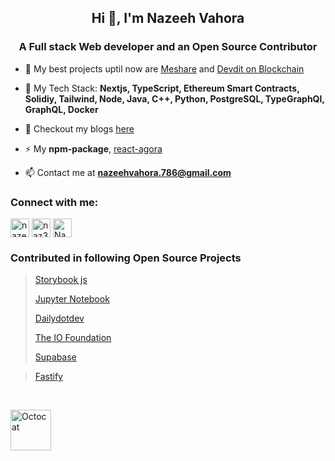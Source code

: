 <!-- Readme 1 -->

<h2 align="center">Hi 👋, I'm Nazeeh Vahora</h2>
<h3 align="center">A Full stack Web developer and an Open Source Contributor</h3>

<!-- - 🔭 I’m currently working on [Get it Here](https://github.com/Nazeeh21/Get-it-Here) -->

<!-- - 🌱 I’m currently learning **Blockchain, Solidity, Smart Contracts** -->

- 🔭 My best projects uptil now are [Meshare](https://github.com/Nazeeh21/meshare) and [Devdit on Blockchain](https://github.com/Nazeeh21/devdit-blockchain)

<!-- - 👨‍💻 All of my projects are available at [https://nazeeh21.github.io/](https://nazeeh21.github.io/) -->

- 💬 My Tech Stack: **Nextjs, TypeScript, Ethereum Smart Contracts, Solidiy, Tailwind, Node, Java, C++, Python, PostgreSQL, TypeGraphQl, GraphQL, Docker**

- 📄 Checkout my blogs [here](https://nazeeh.hashnode.dev/)

- ⚡ My **npm-package**,  [react-agora](https://www.npmjs.com/package/react-agora)

- 📫 Contact me at **nazeehvahora.786@gmail.com**

<!-- - 📄 My past experience [letter](https://drive.google.com/file/d/1gV32ThE63cUZ3WgizsYkblrOMpWM8y7c/view?usp=sharing) -->

<!-- - ⚡ Fun fact **I think, I overthinks a lot ;D** -->

<h3 align="left">Connect with me:</h3>
<p align="left">
<a style='display: inline-block' href="https://linkedin.com/in/nazeeh-vahora-a48abb196" target="blank"><img align="center" src="/public/linkedin.svg" alt="nazeeh-vahora-a48abb196" height="30" width="30" /></a>
<a href="https://instagram.com/naz3eh" target="blank"><img align="center" src="/public/instagram.svg" alt="naz3eh" height="30" width="30" /></a>
<a href="https://twitter.com/Nazeeh21" target="blank"><img align="center" src="/public/twitter.svg" alt="Nazeeh_v21" height="30" width="30" /></a>
</p>

### Contributed in following Open Source Projects

> [Storybook js](https://github.com/storybookjs/storybook/)
>
> [Jupyter Notebook](https://github.com/jupyter/notebook/)
>
> [Dailydotdev](https://github.com/dailydotdev/apps/)
>
> [The IO Foundation](https://github.com/TheIOFoundation/ProjectLockdown/)
>
> [Supabase](https://github.com/supabase/ui)

> [Fastify](https://github.com/fastify/fastify)

</br>

<a href="https://github.com/Nazeeh21/Meshare" target="blank"><img align="center" src="/public/Octocat.png" alt="Octocat" height="65" width="65" /></a>
</p>

<!-- <a href="https://developer.github.com/program/" class="d-inline-block" data-hovercard-type="acv_badge" >
  <img alt="Github developer program" width="64px" src="/public/Octocat.png">
</a> -->

<!-- ![GitHub stats](https://github-readme-stats.vercel.app/api?username=Nazeeh21&show_icons=true&title_color=ffffff&icon_color=bb2acf&text_color=daf7dc&bg_color=150e56) -->

<!-- <h3 align="left">Languages and Tools:</h3>
<p align="left"> <a href="https://aws.amazon.com" target="_blank"> <img src="https://raw.githubusercontent.com/devicons/devicon/master/icons/amazonwebservices/amazonwebservices-original-wordmark.svg" alt="aws" width="40" height="40"/> </a> <a href="https://babeljs.io/" target="_blank"> <img src="https://www.vectorlogo.zone/logos/babeljs/babeljs-icon.svg" alt="babel" width="40" height="40"/> </a> <a href="https://www.blender.org/" target="_blank"> <img src="https://download.blender.org/branding/community/blender_community_badge_white.svg" alt="blender" width="40" height="40"/> </a> <a href="https://www.cprogramming.com/" target="_blank"> <img src="https://raw.githubusercontent.com/devicons/devicon/master/icons/c/c-original.svg" alt="c" width="40" height="40"/> </a> <a href="https://www.w3schools.com/cpp/" target="_blank"> <img src="https://raw.githubusercontent.com/devicons/devicon/master/icons/cplusplus/cplusplus-original.svg" alt="cplusplus" width="40" height="40"/> </a> <a href="https://www.docker.com/" target="_blank"> <img src="https://raw.githubusercontent.com/devicons/devicon/master/icons/docker/docker-original-wordmark.svg" alt="docker" width="40" height="40"/> </a> <a href="https://expressjs.com" target="_blank"> <img src="https://raw.githubusercontent.com/devicons/devicon/master/icons/express/express-original-wordmark.svg" alt="express" width="40" height="40"/> </a> <a href="https://www.figma.com/" target="_blank"> <img src="https://www.vectorlogo.zone/logos/figma/figma-icon.svg" alt="figma" width="40" height="40"/> </a> <a href="https://firebase.google.com/" target="_blank"> <img src="https://www.vectorlogo.zone/logos/firebase/firebase-icon.svg" alt="firebase" width="40" height="40"/> </a> <a href="https://git-scm.com/" target="_blank"> <img src="https://www.vectorlogo.zone/logos/git-scm/git-scm-icon.svg" alt="git" width="40" height="40"/> </a> <a href="https://graphql.org" target="_blank"> <img src="https://www.vectorlogo.zone/logos/graphql/graphql-icon.svg" alt="graphql" width="40" height="40"/> </a> <a href="https://heroku.com" target="_blank"> <img src="https://www.vectorlogo.zone/logos/heroku/heroku-icon.svg" alt="heroku" width="40" height="40"/> </a> <a href="https://www.w3.org/html/" target="_blank"> <img src="https://raw.githubusercontent.com/devicons/devicon/master/icons/html5/html5-original-wordmark.svg" alt="html5" width="40" height="40"/> </a> <a href="https://www.adobe.com/in/products/illustrator.html" target="_blank"> <img src="https://www.vectorlogo.zone/logos/adobe_illustrator/adobe_illustrator-icon.svg" alt="illustrator" width="40" height="40"/> </a> <a href="https://developer.mozilla.org/en-US/docs/Web/JavaScript" target="_blank"> <img src="https://raw.githubusercontent.com/devicons/devicon/master/icons/javascript/javascript-original.svg" alt="javascript" width="40" height="40"/> </a> <a href="https://www.linux.org/" target="_blank"> <img src="https://raw.githubusercontent.com/devicons/devicon/master/icons/linux/linux-original.svg" alt="linux" width="40" height="40"/> </a> <a href="https://www.mongodb.com/" target="_blank"> <img src="https://raw.githubusercontent.com/devicons/devicon/master/icons/mongodb/mongodb-original-wordmark.svg" alt="mongodb" width="40" height="40"/> </a> <a href="https://nextjs.org/" target="_blank"> <img src="https://cdn.worldvectorlogo.com/logos/nextjs-3.svg" alt="nextjs" width="40" height="40"/> </a> <a href="https://nodejs.org" target="_blank"> <img src="https://raw.githubusercontent.com/devicons/devicon/master/icons/nodejs/nodejs-original-wordmark.svg" alt="nodejs" width="40" height="40"/> </a> <a href="https://www.photoshop.com/en" target="_blank"> <img src="https://raw.githubusercontent.com/devicons/devicon/master/icons/photoshop/photoshop-line.svg" alt="photoshop" width="40" height="40"/> </a> <a href="https://www.postgresql.org" target="_blank"> <img src="https://raw.githubusercontent.com/devicons/devicon/master/icons/postgresql/postgresql-original-wordmark.svg" alt="postgresql" width="40" height="40"/> </a> <a href="https://postman.com" target="_blank"> <img src="https://www.vectorlogo.zone/logos/getpostman/getpostman-icon.svg" alt="postman" width="40" height="40"/> </a> <a href="https://www.python.org" target="_blank"> <img src="https://raw.githubusercontent.com/devicons/devicon/master/icons/python/python-original.svg" alt="python" width="40" height="40"/> </a> <a href="https://reactjs.org/" target="_blank"> <img src="https://raw.githubusercontent.com/devicons/devicon/master/icons/react/react-original-wordmark.svg" alt="react" width="40" height="40"/> </a> <a href="https://reactnative.dev/" target="_blank"> <img src="https://reactnative.dev/img/header_logo.svg" alt="reactnative" width="40" height="40"/> </a> <a href="https://redis.io" target="_blank"> <img src="https://raw.githubusercontent.com/devicons/devicon/master/icons/redis/redis-original-wordmark.svg" alt="redis" width="40" height="40"/> </a> <a href="https://redux.js.org" target="_blank"> <img src="https://raw.githubusercontent.com/devicons/devicon/master/icons/redux/redux-original.svg" alt="redux" width="40" height="40"/> </a> <a href="https://tailwindcss.com/" target="_blank"> <img src="https://www.vectorlogo.zone/logos/tailwindcss/tailwindcss-icon.svg" alt="tailwind" width="40" height="40"/> </a> <a href="https://www.typescriptlang.org/" target="_blank"> <img src="https://raw.githubusercontent.com/devicons/devicon/master/icons/typescript/typescript-original.svg" alt="typescript" width="40" height="40"/> </a> <a href="https://webpack.js.org" target="_blank"> <img src="https://raw.githubusercontent.com/devicons/devicon/d00d0969292a6569d45b06d3f350f463a0107b0d/icons/webpack/webpack-original-wordmark.svg" alt="webpack" width="40" height="40"/> </a> <a href="https://www.adobe.com/products/xd.html" target="_blank"> <img src="https://cdn.worldvectorlogo.com/logos/adobe-xd.svg" alt="xd" width="40" height="40"/> </a> </p>


<h3 align="left">Support:</h3>
<p><a href="https://www.buymeacoffee.com/nazeeh"> <img align="left" src="https://cdn.buymeacoffee.com/buttons/v2/default-yellow.png" height="50" width="210" alt="nazeeh" /></a></p><br><br> -->



<!-- Readme 2 -->

<!-- # Hi there 👋, I am Nazeeh Vahora

## I am _passionate_ **Full Stack** web developer

![I am *passionate* **Full Stack** web developer](https://avatars.githubusercontent.com/u/56908732?v=)

Currently, I am developing full-stack websites which help me to learn and get my hands working on new and modern technologies and then integrating DevOps in it.

Skills: NEXT JS / TypeScript / REACT / GraphQL / PostgresQL / Tailwindcss / ChakraUI

- 🔭 I’m currently working on https://github.com/Nazeeh21/devdit
- 🌱 I’m currently learning DevOps
- 💬 Ask me about TypeScript, Nextjs, PostgreSQL, Nodejs,
- 📫 How to reach me: nazeehvahora.786@gmail.com
- ⚡ Fun fact: Bit confused 😄

[<img src='https://cdn.jsdelivr.net/npm/simple-icons@3.0.1/icons/github.svg' alt='github' height='40'>](https://github.com/Nazeeh21) [<img src='https://cdn.jsdelivr.net/npm/simple-icons@3.0.1/icons/linkedin.svg' alt='linkedin' height='40'>](https://www.linkedin.com/in/nazeeh-vahora-a48abb196/) [<img src='https://cdn.jsdelivr.net/npm/simple-icons@3.0.1/icons/instagram.svg' alt='instagram' height='40'>](https://www.instagram.com/naz3eh/) [<img src='https://cdn.jsdelivr.net/npm/simple-icons@3.0.1/icons/twitter.svg' alt='twitter' height='40'>](https://twitter.com/Nazeeh_v21) [<img src='https://cdn.jsdelivr.net/npm/simple-icons@3.0.1/icons/icloud.svg' alt='website' height='40'>](https://nazeeh21.github.io/)

<a href='https://archiveprogram.github.com/'><img src='https://raw.githubusercontent.com/acervenky/animated-github-badges/master/assets/acbadge.gif' width='40' height='40'></a> <a href='https://docs.github.com/en/developers'><img src='https://raw.githubusercontent.com/acervenky/animated-github-badges/master/assets/devbadge.gif' width='40' height='40'></a> <a href='https://github.com/pricing'><img src='https://raw.githubusercontent.com/acervenky/animated-github-badges/master/assets/pro.gif' width='40' height='40'></a> <a href='https://stars.github.com/'><img src='https://raw.githubusercontent.com/acervenky/animated-github-badges/master/assets/starbadge.gif' width='35' height='35'></a> <a href='https://docs.github.com/en/github/supporting-the-open-source-community-with-github-sponsors'><img src='https://raw.githubusercontent.com/acervenky/animated-github-badges/master/assets/sponsorbadge.gif' width='35' height='35'></a>

[![trophy](https://github-profile-trophy.vercel.app/?username=Nazeeh21)](https://github.com/ryo-ma/github-profile-trophy)

[![Top Langs](https://github-readme-stats.vercel.app/api/top-langs/?username=Nazeeh21)](https://github.com/anuraghazra/github-readme-stats)

![GitHub stats](https://github-readme-stats.vercel.app/api?username=Nazeeh21&show_icons=true&count_private=true)

![GitHub Activity Graph](https://activity-graph.herokuapp.com/graph?username=Nazeeh21)

![GitHub metrics](https://metrics.lecoq.io/Nazeeh21)

![GitHub streak stats](https://github-readme-streak-stats.herokuapp.com/?user=Nazeeh21)

![Profile views](https://gpvc.arturio.dev/Nazeeh21) -->
